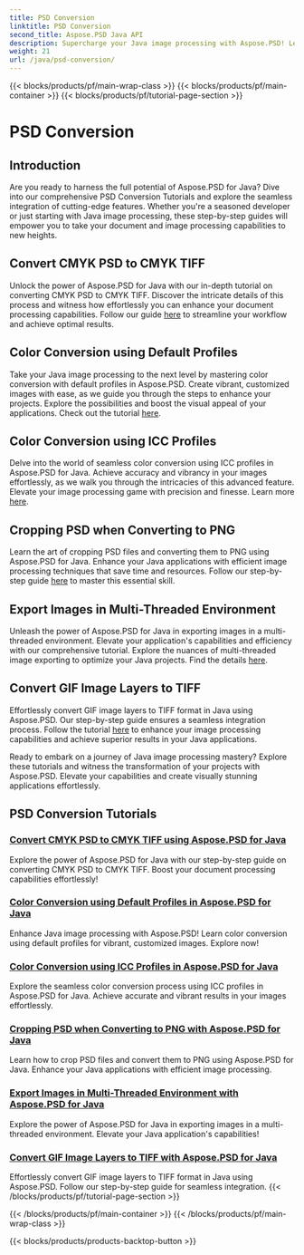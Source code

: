 ```yaml
---
title: PSD Conversion
linktitle: PSD Conversion
second_title: Aspose.PSD Java API
description: Supercharge your Java image processing with Aspose.PSD! Learn to convert CMYK PSD to CMYK TIFF, master color conversion, crop PSD files, and more. 
weight: 21
url: /java/psd-conversion/
---
```


{{< blocks/products/pf/main-wrap-class >}}
{{< blocks/products/pf/main-container >}}
{{< blocks/products/pf/tutorial-page-section >}}

# PSD Conversion

## Introduction

Are you ready to harness the full potential of Aspose.PSD for Java? Dive into our comprehensive PSD Conversion Tutorials and explore the seamless integration of cutting-edge features. Whether you're a seasoned developer or just starting with Java image processing, these step-by-step guides will empower you to take your document and image processing capabilities to new heights.

## Convert CMYK PSD to CMYK TIFF
Unlock the power of Aspose.PSD for Java with our in-depth tutorial on converting CMYK PSD to CMYK TIFF. Discover the intricate details of this process and witness how effortlessly you can enhance your document processing capabilities. Follow our guide [here](./cmyk-psd-to-cmyk-tiff/) to streamline your workflow and achieve optimal results.

## Color Conversion using Default Profiles
Take your Java image processing to the next level by mastering color conversion with default profiles in Aspose.PSD. Create vibrant, customized images with ease, as we guide you through the steps to enhance your projects. Explore the possibilities and boost the visual appeal of your applications. Check out the tutorial [here](./color-conversion-default-profiles/).

## Color Conversion using ICC Profiles
Delve into the world of seamless color conversion using ICC profiles in Aspose.PSD for Java. Achieve accuracy and vibrancy in your images effortlessly, as we walk you through the intricacies of this advanced feature. Elevate your image processing game with precision and finesse. Learn more [here](./color-conversion-icc-profiles/).

## Cropping PSD when Converting to PNG
Learn the art of cropping PSD files and converting them to PNG using Aspose.PSD for Java. Enhance your Java applications with efficient image processing techniques that save time and resources. Follow our step-by-step guide [here](./cropping-psd-converting-png/) to master this essential skill.

## Export Images in Multi-Threaded Environment
Unleash the power of Aspose.PSD for Java in exporting images in a multi-threaded environment. Elevate your application's capabilities and efficiency with our comprehensive tutorial. Explore the nuances of multi-threaded image exporting to optimize your Java projects. Find the details [here](./export-images-multi-thread/).

## Convert GIF Image Layers to TIFF
Effortlessly convert GIF image layers to TIFF format in Java using Aspose.PSD. Our step-by-step guide ensures a seamless integration process. Follow the tutorial [here](./gif-image-layers-to-tiff/) to enhance your image processing capabilities and achieve superior results in your Java applications.

Ready to embark on a journey of Java image processing mastery? Explore these tutorials and witness the transformation of your projects with Aspose.PSD. Elevate your capabilities and create visually stunning applications effortlessly. 
## PSD Conversion Tutorials
### [Convert CMYK PSD to CMYK TIFF using Aspose.PSD for Java](./cmyk-psd-to-cmyk-tiff/)
Explore the power of Aspose.PSD for Java with our step-by-step guide on converting CMYK PSD to CMYK TIFF. Boost your document processing capabilities effortlessly!
### [Color Conversion using Default Profiles in Aspose.PSD for Java](./color-conversion-default-profiles/)
Enhance Java image processing with Aspose.PSD! Learn color conversion using default profiles for vibrant, customized images. Explore now!
### [Color Conversion using ICC Profiles in Aspose.PSD for Java](./color-conversion-icc-profiles/)
Explore the seamless color conversion process using ICC profiles in Aspose.PSD for Java. Achieve accurate and vibrant results in your images effortlessly.
### [Cropping PSD when Converting to PNG with Aspose.PSD for Java](./cropping-psd-converting-png/)
Learn how to crop PSD files and convert them to PNG using Aspose.PSD for Java. Enhance your Java applications with efficient image processing.
### [Export Images in Multi-Threaded Environment with Aspose.PSD for Java](./export-images-multi-thread/)
Explore the power of Aspose.PSD for Java in exporting images in a multi-threaded environment. Elevate your Java application's capabilities!
### [Convert GIF Image Layers to TIFF with Aspose.PSD for Java](./gif-image-layers-to-tiff/)
Effortlessly convert GIF image layers to TIFF format in Java using Aspose.PSD. Follow our step-by-step guide for seamless integration.
{{< /blocks/products/pf/tutorial-page-section >}}

{{< /blocks/products/pf/main-container >}}
{{< /blocks/products/pf/main-wrap-class >}}

{{< blocks/products/products-backtop-button >}}
